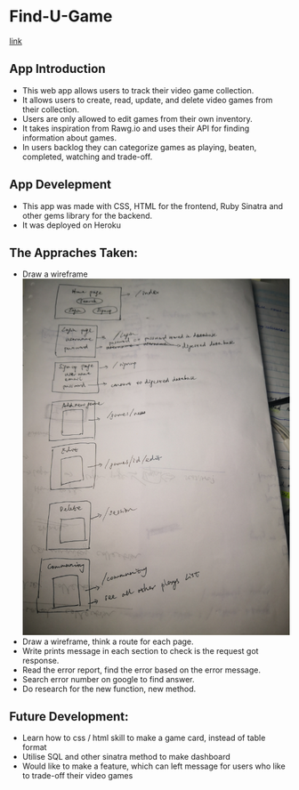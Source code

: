 # Find-U-Game
[link](https://powerful-fortress-90037.herokuapp.com/)

## App Introduction

- This web app allows users to track their video game collection. 
- It allows users to create, read, update, and delete video games from their collection.
- Users are only allowed to edit games from their own inventory.
- It takes inspiration from Rawg.io and uses their API for finding information about games.
- In users backlog they can categorize games as playing, beaten, completed, watching and trade-off.

## App Develepment

- This app was made with CSS, HTML for the frontend, Ruby Sinatra and other gems library for the backend.
- It was deployed on Heroku

## The Appraches Taken:

- Draw a wireframe
![picture](wireframe.jpg)
- Draw a wireframe, think a route for each page.
- Write prints message in each section to check is the request got response.
- Read the error report, find the error based on the error message.
- Search error number on google to find answer.
- Do research for the new function, new method.


## Future Development:

- Learn how to css / html skill to make a game card, instead of table format
- Utilise SQL and other sinatra method to make dashboard
- Would like to make a feature, which can left message for users who like to trade-off their video games




